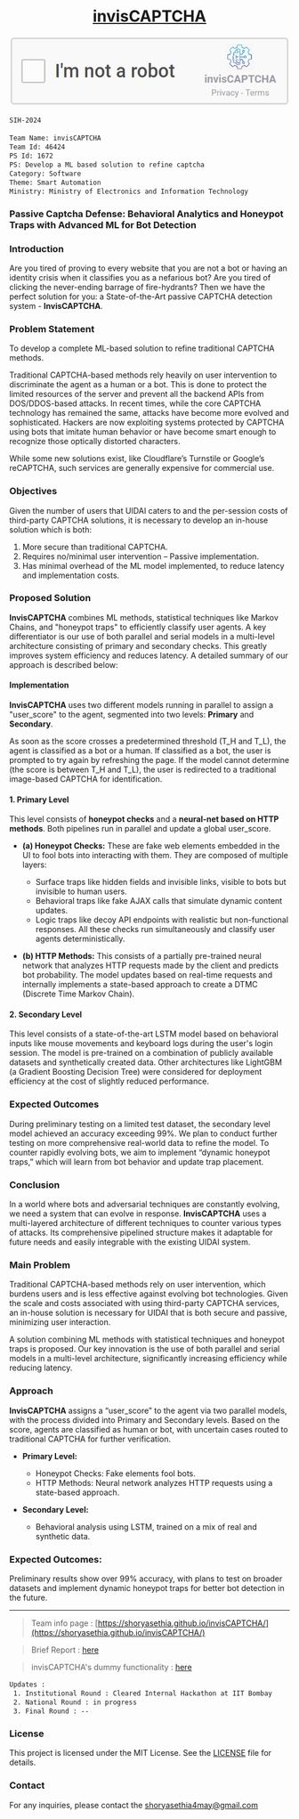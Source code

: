 <h1 align="center">
  <a href="https://youtu.be/0U8CVJhdZMk">invisCAPTCHA</a>
</h1>

<p align="center">
  <img src="https://github.com/shoryasethia/invisCAPTCHA/blob/main/invisCAPTCHA.png" alt="invisCAPTCHA">
</p>

```
SIH-2024

Team Name: invisCAPTCHA
Team Id: 46424
PS Id: 1672
PS: Develop a ML based solution to refine captcha
Category: Software
Theme: Smart Automation
Ministry: Ministry of Electronics and Information Technology
```
### Passive Captcha Defense: Behavioral Analytics and Honeypot Traps with Advanced ML for Bot Detection

### Introduction
Are you tired of proving to every website that you are not a bot or having an identity crisis when it classifies you as a nefarious bot? Are you tired of clicking the never-ending barrage of fire-hydrants? Then we have the perfect solution for you: a State-of-the-Art passive CAPTCHA detection system - **InvisCAPTCHA**.

### Problem Statement
To develop a complete ML-based solution to refine traditional CAPTCHA methods.

Traditional CAPTCHA-based methods rely heavily on user intervention to discriminate the agent as a human or a bot. This is done to protect the limited resources of the server and prevent all the backend APIs from DOS/DDOS-based attacks. In recent times, while the core CAPTCHA technology has remained the same, attacks have become more evolved and sophisticated. Hackers are now exploiting systems protected by CAPTCHA using bots that imitate human behavior or have become smart enough to recognize those optically distorted characters.

While some new solutions exist, like Cloudflare’s Turnstile or Google’s reCAPTCHA, such services are generally expensive for commercial use.

### Objectives
Given the number of users that UIDAI caters to and the per-session costs of third-party CAPTCHA solutions, it is necessary to develop an in-house solution which is both:
1. More secure than traditional CAPTCHA.
2. Requires no/minimal user intervention – Passive implementation.
3. Has minimal overhead of the ML model implemented, to reduce latency and implementation costs.

### Proposed Solution
**InvisCAPTCHA** combines ML methods, statistical techniques like Markov Chains, and "honeypot traps" to efficiently classify user agents. A key differentiator is our use of both parallel and serial models in a multi-level architecture consisting of primary and secondary checks. This greatly improves system efficiency and reduces latency. A detailed summary of our approach is described below:

#### Implementation
**InvisCAPTCHA** uses two different models running in parallel to assign a "user_score" to the agent, segmented into two levels: **Primary** and **Secondary**.

As soon as the score crosses a predetermined threshold (T_H and T_L), the agent is classified as a bot or a human. If classified as a bot, the user is prompted to try again by refreshing the page. If the model cannot determine (the score is between T_H and T_L), the user is redirected to a traditional image-based CAPTCHA for identification.

#### 1. Primary Level
This level consists of **honeypot checks** and a **neural-net based on HTTP methods**. Both pipelines run in parallel and update a global user_score.

- **(a) Honeypot Checks:** These are fake web elements embedded in the UI to fool bots into interacting with them. They are composed of multiple layers:
    - Surface traps like hidden fields and invisible links, visible to bots but invisible to human users.
    - Behavioral traps like fake AJAX calls that simulate dynamic content updates.
    - Logic traps like decoy API endpoints with realistic but non-functional responses. All these checks run simultaneously and classify user agents deterministically.
  
- **(b) HTTP Methods:** This consists of a partially pre-trained neural network that analyzes HTTP requests made by the client and predicts bot probability. The model updates based on real-time requests and internally implements a state-based approach to create a DTMC (Discrete Time Markov Chain).

#### 2. Secondary Level
This level consists of a state-of-the-art LSTM model based on behavioral inputs like mouse movements and keyboard logs during the user's login session. The model is pre-trained on a combination of publicly available datasets and synthetically created data. Other architectures like LightGBM (a Gradient Boosting Decision Tree) were considered for deployment efficiency at the cost of slightly reduced performance.

### Expected Outcomes
During preliminary testing on a limited test dataset, the secondary level model achieved an accuracy exceeding 99%. We plan to conduct further testing on more comprehensive real-world data to refine the model. To counter rapidly evolving bots, we aim to implement “dynamic honeypot traps,” which will learn from bot behavior and update trap placement.

### Conclusion
In a world where bots and adversarial techniques are constantly evolving, we need a system that can evolve in response. **InvisCAPTCHA** uses a multi-layered architecture of different techniques to counter various types of attacks. Its comprehensive pipelined structure makes it adaptable for future needs and easily integrable with the existing UIDAI system.

### Main Problem
Traditional CAPTCHA-based methods rely on user intervention, which burdens users and is less effective against evolving bot technologies. Given the scale and costs associated with using third-party CAPTCHA services, an in-house solution is necessary for UIDAI that is both secure and passive, minimizing user interaction.

A solution combining ML methods with statistical techniques and honeypot traps is proposed. Our key innovation is the use of both parallel and serial models in a multi-level architecture, significantly increasing efficiency while reducing latency.

### Approach
**InvisCAPTCHA** assigns a “user_score” to the agent via two parallel models, with the process divided into Primary and Secondary levels. Based on the score, agents are classified as human or bot, with uncertain cases routed to traditional CAPTCHA for further verification.

- **Primary Level:**
    - Honeypot Checks: Fake elements fool bots.
    - HTTP Methods: Neural network analyzes HTTP requests using a state-based approach.

- **Secondary Level:**
    - Behavioral analysis using LSTM, trained on a mix of real and synthetic data.

### Expected Outcomes:
Preliminary results show over 99% accuracy, with plans to test on broader datasets and implement dynamic honeypot traps for better bot detection in the future.


__________________________________________
> Team info page : [https://shoryasethia.github.io/invisCAPTCHA/](https://shoryasethia.github.io/invisCAPTCHA/)

> Brief Report : [here](https://github.com/shoryasethia/invisCAPTCHA/blob/main/46424-invisCaptcha-SIH-2024.pdf)

> invisCAPTCHA's dummy functionality : [here](https://youtu.be/0U8CVJhdZMk)

```
Updates :
 1. Institutional Round : Cleared Internal Hackathon at IIT Bombay
 2. National Round : in progress
 3. Final Round : --
```
### License
This project is licensed under the MIT License. See the [LICENSE](https://github.com/shoryasethia/invisCAPTCHA/blob/main/LICENSE) file for details.

### Contact
For any inquiries, please contact the [shoryasethia4may@gmail.com](mailto:shoryasethia4may@gmail.com)

